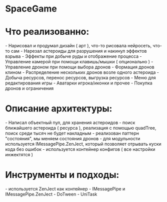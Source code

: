 # SpaceGame
<h1>Что реализованно:</h1>
- Нарисовал и продумал дизайн ( арт ), что-то рисовала нейросеть, что-то сам
- Нарезал астероиды для разрушения и накинул эффектов взрыва 
- Эффекты при добыче руды и отображение процесса
- Управление камерой при помощи клавишь/мышки ( опционально )
- Управление дроном при помощи выбора дронов
- Формация дронов клином
- Распределение нескольких дронов возле одного астероида 
- Добыча ресурсов, перенос ресурсов, выгрузка ресурсов
- Меню для редактирования игры
- Аватарки игрока/иконки и прочее
- Покупка дронов и ограничения

<h1>Описание архитектуры:</h1>
- Написал объектный пул, для хранения астероидов
- поиск ближайшего астероида ( ресурса ), реализация с помощью quadTree, поиск среди тысяч не будет накладным
- реализован паттерн "состояния", мы меняем состояния дронов
- для модульности используется IMessagePipe.ZenJect, который позволяет отрывать куски кода без ошибок
- используется контейнер конфигов ( все настройки инжектятся )

<h1>Инструменты и подходы:</h1>
- используется ZenJect как контейнер
- IMessagePipe и IMessagePipe.ZenJect
- DoTween 
- UniTask

